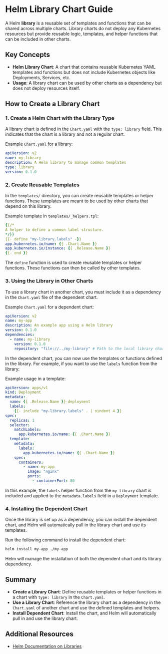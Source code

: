 # Helm Library Chart Guide

A Helm **library** is a reusable set of templates and functions that can be shared across multiple charts. Library charts do not deploy any Kubernetes resources but provide reusable logic, templates, and helper functions that can be included in other charts.

## Key Concepts

- **Helm Library Chart**: A chart that contains reusable Kubernetes YAML templates and functions but does not include Kubernetes objects like Deployments, Services, etc.
- **Usage**: A library chart can be used by other charts as a dependency but does not deploy resources itself.

## How to Create a Library Chart

### 1. Create a Helm Chart with the Library Type

A library chart is defined in the `Chart.yaml` with the `type: library` field. This indicates that the chart is a library and not a regular chart.

Example `Chart.yaml` for a library:

```yaml
apiVersion: v2
name: my-library
description: A Helm library to manage common templates
type: library
version: 0.1.0
```

### 2. Create Reusable Templates

In the `templates/` directory, you can create reusable templates or helper functions. These templates are meant to be used by other charts that depend on this library.

Example template in `templates/_helpers.tpl`:

```yaml
{{/*
A helper to define a common label structure.
*/}}
{{- define "my-library.labels" -}}
app.kubernetes.io/name: {{ .Chart.Name }}
app.kubernetes.io/instance: {{ .Release.Name }}
{{- end }}
```

The `define` function is used to create reusable templates or helper functions. These functions can then be called by other templates.

### 3. Using the Library in Other Charts

To use a library chart in another chart, you must include it as a dependency in the `Chart.yaml` file of the dependent chart.

Example `Chart.yaml` for a dependent chart:

```yaml
apiVersion: v2
name: my-app
description: An example app using a Helm library
version: 0.1.0
dependencies:
  - name: my-library
    version: 0.1.0
    repository: "file://../my-library" # Path to the local library chart
```

In the dependent chart, you can now use the templates or functions defined in the library. For example, if you want to use the `labels` function from the library:

Example usage in a template:

```yaml
apiVersion: apps/v1
kind: Deployment
metadata:
  name: {{ .Release.Name }}-deployment
  labels:
    {{- include "my-library.labels" . | nindent 4 }}
spec:
  replicas: 1
  selector:
    matchLabels:
      app.kubernetes.io/name: {{ .Chart.Name }}
  template:
    metadata:
      labels:
        app.kubernetes.io/name: {{ .Chart.Name }}
    spec:
      containers:
        - name: my-app
          image: "nginx"
          ports:
            - containerPort: 80
```

In this example, the `labels` helper function from the `my-library` chart is included and applied to the `metadata.labels` field in a `Deployment` template.

### 4. Installing the Dependent Chart

Once the library is set up as a dependency, you can install the dependent chart, and Helm will automatically pull in the library chart and use its templates.

Run the following command to install the dependent chart:

```bash
helm install my-app ./my-app
```

Helm will manage the installation of both the dependent chart and its library dependency.

## Summary

- **Create a Library Chart**: Define reusable templates or helper functions in a chart with `type: library` in the `Chart.yaml`.
- **Use a Library Chart**: Reference the library chart as a dependency in the `Chart.yaml` of another chart and use the defined templates and helpers.
- **Install Dependent Chart**: Install the chart, and Helm will automatically pull in and use the library chart.

## Additional Resources

- [Helm Documentation on Libraries](https://helm.sh/docs/topics/chart_best_practices/#library-charts)
